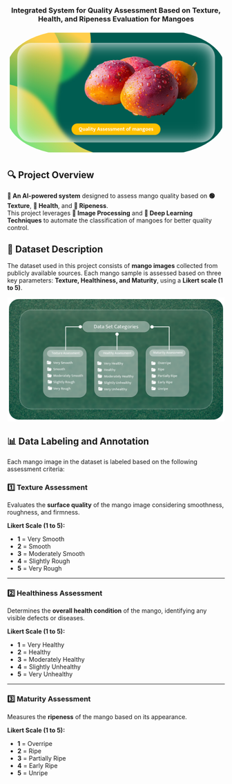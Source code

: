 <h3 align="center">Integrated System for Quality Assessment Based on Texture, Health, and Ripeness Evaluation for Mangoes</h3>

<p align="center">
  <img src="images/image1.png" alt="Project Image" width="900" style="border-radius: 30%;">
</p>

## 🔍 **Project Overview**
**🚀 An AI-powered system** designed to assess mango quality based on **🟢 Texture**, **🍅 Health**, and **🥭 Ripeness**.  
This project leverages **📸 Image Processing** and **🤖 Deep Learning Techniques** to automate the classification of mangoes for better quality control.

## 📂 Dataset Description  
The dataset used in this project consists of **mango images** collected from publicly available sources. Each mango sample is assessed based on three key parameters: **Texture, Healthiness, and Maturity**, using a **Likert scale (1 to 5)**.  

<p align="center">
  <img src="images/image.png" alt="Project Image" width="900">
</p>

## 📊 Data Labeling and Annotation  
Each mango image in the dataset is labeled based on the following assessment criteria:  

### **1️⃣ Texture Assessment**  
Evaluates the **surface quality** of the mango image considering smoothness, roughness, and firmness.  

**Likert Scale (1 to 5):**  
- **1** = Very Smooth  
- **2** = Smooth  
- **3** = Moderately Smooth  
- **4** = Slightly Rough  
- **5** = Very Rough  

---

### **2️⃣ Healthiness Assessment**  
Determines the **overall health condition** of the mango, identifying any visible defects or diseases.  

**Likert Scale (1 to 5):**  
- **1** = Very Healthy  
- **2** = Healthy  
- **3** = Moderately Healthy  
- **4** = Slightly Unhealthy  
- **5** = Very Unhealthy  

---

### **3️⃣ Maturity Assessment**  
Measures the **ripeness** of the mango based on its appearance.  

**Likert Scale (1 to 5):**  
- **1** = Overripe  
- **2** = Ripe  
- **3** = Partially Ripe  
- **4** = Early Ripe  
- **5** = Unripe  





